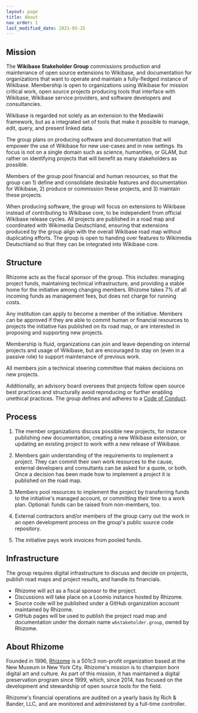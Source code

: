 ```yaml
---
layout: page
title: About
nav_order: 1
last_modified_date: 2021-05-25
---
```


## Mission

The **Wikibase Stakeholder Group** commissions production and maintenance of open source extensions to Wikibase, and documentation for organizations that want to operate and maintain a fully-fledged instance of Wikibase. Membership is open to organizations using Wikibase for mission critical work, open source projects producing tools that interface with Wikibase, Wikibase service providers, and software developers and consultancies.

Wikibase is regarded not solely as an extension to the Mediawiki framework, but as a integrated set of tools that make it possible to manage, edit, query, and present linked data.

The group plans on producing software and documentation that will empower the use of Wikibase for new use-cases and in new settings. Its focus is not on a single domain such as science, humanities, or GLAM, but rather on identifying projects that will benefit as many stakeholders as possible.

Members of the group pool financial and human resources, so that the group can 1) define and consolidate desirable features and documentation for Wikibase, 2) produce or commission these projects, and 3) maintain these projects.

When producing software, the group will focus on extensions to Wikibase instead of contributing to Wikibase core, to be independent from official Wikibase release cycles. All projects are published in a road map and coordinated with Wikimedia Deutschland, ensuring that extensions produced by the group align with the overall Wikibase road map without duplicating efforts. The group is open to handing over features to Wikimedia Deutschland so that they can be integrated into Wikibase core.

## Structure

Rhizome acts as the fiscal sponsor of the group. This includes: managing project funds, maintaining technical infrastructure, and providing a stable home for the initiative among changing members. Rhizome takes 7% of all incoming funds as management fees, but does not charge for running costs.

Any institution can apply to become a member of the initiative. Members can be approved if they are able to commit human or financial resources to projects the initiative has published on its road map, or are interested in proposing and supporting new projects.

Membership is fluid, organizations can join and leave depending on internal projects and usage of Wikibase, but are encouraged to stay on (even in a passive role) to support maintenance of previous work.

All members join a technical steering committee that makes decisions on new projects.

Additionally, an advisory board oversees that projects follow open source best practices and structurally avoid reproducing or further enabling unethical practices. The group defines and adheres to a [Code of Conduct](code-of-conduct).

## Process

1. The member organizations discuss possible new projects, for instance publishing new documentation, creating a new Wikibase extension, or updating an existing project to work with a new release of Wikibase.

2. Members gain understanding of the requirements to implement a project. They can commit their own work resources to the cause, external developers and consultants can be asked for a quote, or both. Once a decision has been made how to implement a project it is published on the road map.

3. Members pool resources to implement the project by transferring funds to the initiative's managed account, or committing their time to a work plan. Optional: funds can be raised from non-members, too.

4. External contractors and/or members of the group carry out the work in an open development process on the group's public source code repository.

5. The initiative pays work invoices from pooled funds.

## Infrastructure

The group requires digital infrastructure to discuss and decide on projects, publish road maps and project results, and handle its financials.

- Rhizome will act as a fiscal sponsor to the project.
- Discussions will take place on a Loomio instance hosted by Rhizome.
- Source code will be published under a GitHub organization account maintained by Rhizome.
- GitHub pages will be used to publish the project road map and documentation under the domain name `wbstakeholder.group`, owned by Rhizome.

## About Rhizome

Founded in 1996, [Rhizome](https://rhizome.org/) is a 501c3 non-profit organization based at the New Museum in New York City. Rhizome's mission is to champion born digital art and culture. As part of this mission, it has maintained a digital preservation program since 1999, which, since 2014, has focused on the development and stewardship of open source tools for the field. 

Rhizome's financial operations are audited on a yearly basis by Rich & Bander, LLC, and are monitored and administered by a full-time controller. 
